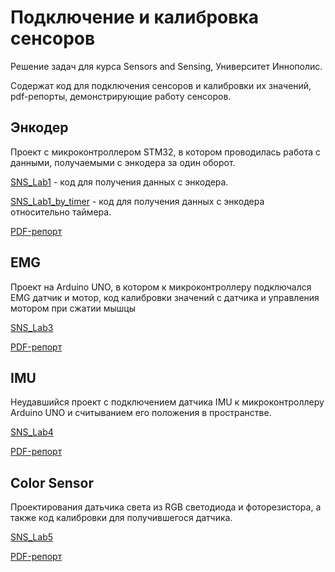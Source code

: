 # Подключение и калибровка сенсоров

Решение задач для курса Sensors and Sensing, Университет Иннополис. 

Cодержат код для подключения сенсоров и калибровки их значений, pdf-репорты, демонстрирующие работу сенсоров.

## Энкодер
Проект с микроконтроллером STM32, в котором проводилась работа с данными, получаемыми с энкодера за один оборот. 

[SNS_Lab1](https://github.com/Anryan2/Sensors_and_sensing_lab/tree/main/SnS_Lab1) - код для получения данных с энкодера.

[SNS_Lab1_by_timer](https://github.com/Anryan2/Sensors_and_sensing_lab/tree/main/SnS_Lab1_by_timer) - код для получения данных с энкодера относительно таймера.

[PDF-репорт](https://github.com/Anryan2/Sensors_and_sensing_lab/blob/main/SnS_Lab1/YanovAndrey.pdf)


## EMG
Проект на Arduino UNO, в котором к микроконтроллеру подключался EMG датчик и мотор, код калибровки значений с датчика и управления мотором при сжатии мышцы

[SNS_Lab3](https://github.com/Anryan2/Sensors_and_sensing_lab/tree/main/SnS_Lab3)

[PDF-репорт](https://github.com/Anryan2/Sensors_and_sensing_lab/blob/main/SnS_Lab3/lab_3_SnS.pdf)


## IMU
Неудавшийся проект с подключением датчика IMU к микроконтроллеру Arduino UNO и считыванием его положения в пространстве.

[SNS_Lab4](https://github.com/Anryan2/Sensors_and_sensing_lab/tree/main/SnS_Lab4/sketch_mar12a)

[PDF-репорт](https://github.com/Anryan2/Sensors_and_sensing_lab/blob/main/SnS_Lab4/sketch_mar12a/AndreyYanov.pdf)

## Color Sensor
Проектирования датьчика света из RGB светодиода и фоторезистора, а также код калибровки для получившегося датчика.

[SNS_Lab5](https://github.com/Anryan2/Sensors_and_sensing_lab/tree/main/SnS_Lab5)

[PDF-репорт](https://github.com/Anryan2/Sensors_and_sensing_lab/blob/main/SnS_Lab5/AndreyYanov1.pdf)
